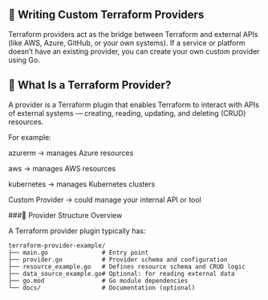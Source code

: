 ## 🧩 Writing Custom Terraform Providers

Terraform providers act as the bridge between Terraform and external APIs (like AWS, Azure, GitHub, or your own systems).
If a service or platform doesn’t have an existing provider, you can create your own custom provider using Go.

## 🚀 What Is a Terraform Provider?

A provider is a Terraform plugin that enables Terraform to interact with APIs of external systems — creating, reading, updating, and deleting (CRUD) resources.

For example:

azurerm → manages Azure resources

aws → manages AWS resources

kubernetes → manages Kubernetes clusters

Custom Provider → could manage your internal API or tool

###🧱 Provider Structure Overview

A Terraform provider plugin typically has:
```
terraform-provider-example/
├── main.go               # Entry point
├── provider.go           # Provider schema and configuration
├── resource_example.go   # Defines resource schema and CRUD logic
├── data_source_example.go# Optional: for reading external data
├── go.mod                # Go module dependencies
└── docs/                 # Documentation (optional)
```
